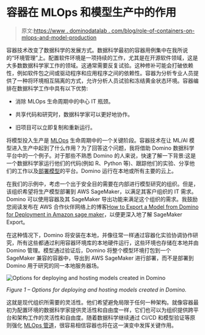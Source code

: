 # 容器在 MLOps 和模型生产中的作用

> 原文:[https://www . dominodatalab . com/blog/role-of-containers-on-mlops-and-model-production](https://www.dominodatalab.com/blog/role-of-containers-on-mlops-and-model-production)

容器技术改变了数据科学的发展方式。数据科学最初的容器用例集中在我所说的“环境管理”上。配置软件环境是一项持续的工作，尤其是在开源软件领域，这是大多数数据科学家工作的领域。这通常需要反复试验。这种修补可能会打破依赖性，例如软件包之间或驱动程序和应用程序之间的依赖性。容器为分析专业人员提供了一种将环境相互隔离的方式，允许分析人员试验和冻结黄金状态环境。容器编排在数据科学工作中具有以下优势:

*   消除 MLOps 生命周期中的中心 IT 瓶颈。

*   共享代码和研究时，数据科学家可以更好地协作。

*   旧项目可以立即复制和重新运行。

将模型投入生产是 [MLOps](https://www.dominodatalab.com/data-science-dictionary/mlops) 生命周期中的一个关键阶段。容器技术在让 ML/AI 模型进入生产中起到了什么作用？为了回答这个问题，我将借助 Domino 数据科学平台中的一个例子。对于那些不熟悉 Domino 的人来说，快速了解一下背景:这是一个数据科学家运行他们的代码(例如 R、Python 等)、跟踪他们的实验、分享他们的工作以及[部署模型](/blog/machine-learning-model-deployment)的平台。Domino 运行在本地或所有主要的云上。

在我们的示例中，考虑一个出于安全目的需要在内部进行模型研究的组织。但是，该组织希望将生产模型部署到 AWS SageMaker，以满足其客户组织的 IT 需求。Domino 可以使用容器及其 SageMaker 导出功能来满足这个组织的需求。我鼓励您阅读发布在 AWS 合作伙伴网络上的博客[How to Export a Model from Domino for Deployment in Amazon sage maker](https://aws.amazon.com/blogs/apn/how-to-export-a-model-from-domino-for-deployment-in-amazon-sagemaker/)，以便更深入地了解 SageMaker Export。

在这种情况下，Domino 将安装在本地，并像往常一样通过容器化实验协调协作研究，所有这些都通过利用容器环境库的本地硬件运行，这些环境也存储在本地并由 Domino 管理。模型通过验证后，Domino 将整个模型环境打包到一个 SageMaker 兼容的容器中，导出到 AWS SageMaker 进行部署，而不是部署到 Domino 用于研究的同一本地服务器场。

![Options for deploying and hosting models created in Domino](../Images/88ec18778a302b19371f55e8234f0794.png)

*Figure 1 – Options for deploying and hosting models created in Domino.*

这就是现代组织所需要的灵活性。他们希望避免局限于任何一种架构。就像容器最初为配置环境的数据科学家提供灵活性和自由度一样，它们也可以为组织提供跨平台和架构工作的灵活性和自由度。随着数据科学继续通过 CI/CD 和模型验证等原则强化 [MLOps 管道](/blog/designing-a-best-in-class-mlops-pipeline)，很容易相信容器也将在这一演变中发挥关键作用。